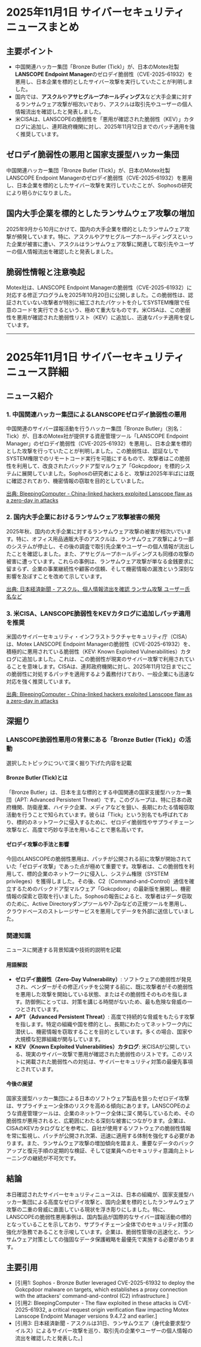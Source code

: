 # 2025年11月1日 サイバーセキュリティニュースまとめ

## 主要ポイント

*   中国関連ハッカー集団「Bronze Butler (Tick)」が、日本のMotex社製**LANSCOPE Endpoint Manager**のゼロデイ脆弱性（CVE-2025-61932）を悪用し、日本企業を標的としたサイバー攻撃を実行していたことが判明しました。
*   国内では、**アスクル**や**アサヒグループホールディングス**など大手企業に対するランサムウェア攻撃が相次いでおり、アスクルは取引先やユーザーの個人情報流出を確認したと発表しました。
*   米CISAは、LANSCOPEの脆弱性を「悪用が確認された脆弱性（KEV）」カタログに追加し、連邦政府機関に対し、2025年11月12日までのパッチ適用を強く推奨しています。

## ゼロデイ脆弱性の悪用と国家支援型ハッカー集団

中国関連ハッカー集団「Bronze Butler (Tick)」が、日本のMotex社製LANSCOPE Endpoint Managerのゼロデイ脆弱性（CVE-2025-61932）を悪用し、日本企業を標的としたサイバー攻撃を実行していたことが、Sophosの研究により明らかになりました。

## 国内大手企業を標的としたランサムウェア攻撃の増加

2025年9月から10月にかけて、国内の大手企業を標的としたランサムウェア攻撃が頻発しています。特に、アスクルやアサヒグループホールディングスといった企業が被害に遭い、アスクルはランサムウェア攻撃に関連して取引先やユーザーの個人情報流出を確認したと発表しました。

## 脆弱性情報と注意喚起

Motex社は、LANSCOPE Endpoint Managerの脆弱性（CVE-2025-61932）に対応する修正プログラムを2025年10月20日に公開しました。この脆弱性は、認証されていない攻撃者が特別に細工されたパケットを介してSYSTEM権限で任意のコードを実行できるという、極めて重大なものです。米CISAは、この脆弱性を悪用が確認された脆弱性リスト（KEV）に追加し、迅速なパッチ適用を促しています。

---

# 2025年11月1日 サイバーセキュリティニュース詳細

## ニュース紹介

### 1. 中国関連ハッカー集団によるLANSCOPEゼロデイ脆弱性の悪用

中国関連のサイバー諜報活動を行うハッカー集団「Bronze Butler」（別名：Tick）が、日本のMotex社が提供する資産管理ツール「LANSCOPE Endpoint Manager」のゼロデイ脆弱性（CVE-2025-61932）を悪用し、日本企業を標的とした攻撃を行っていたことが判明しました。この脆弱性は、認証なしでSYSTEM権限でのリモートコード実行を可能にするもので、攻撃者はこの脆弱性を利用して、改良されたバックドア型マルウェア「Gokcpdoor」を標的システムに展開していました。Sophosの研究者によると、攻撃は2025年半ばには既に確認されており、機密情報の窃取を目的としていました。

[出典: BleepingComputer - China-linked hackers exploited Lanscope flaw as a zero-day in attacks](https://www.bleepingcomputer.com/news/security/china-linked-hackers-exploited-lanscope-flaw-as-a-zero-day-in-attacks/)

### 2. 国内大手企業におけるランサムウェア攻撃被害の頻発

2025年秋、国内の大手企業に対するランサムウェア攻撃の被害が相次いでいます。特に、オフィス用品通販大手のアスクルは、ランサムウェア攻撃により一部のシステムが停止し、その後の調査で取引先企業やユーザーの個人情報が流出したことを確認しました。また、アサヒグループホールディングスも同様の攻撃の被害に遭っています。これらの事例は、ランサムウェア攻撃が単なる金銭要求に留まらず、企業の事業継続性や顧客の信頼、そして機密情報の漏洩という深刻な影響を及ぼすことを改めて示しています。

[出典: 日本経済新聞 - アスクル、個人情報流出を確認 ランサム攻撃 ユーザー氏名など](https://www.nikkei.com/nkd/company/article/?DisplayType=1&ng=DGKKZO92316870R31C25A0TB0000&scode=7984&ba=1)

### 3. 米CISA、LANSCOPE脆弱性をKEVカタログに追加しパッチ適用を推奨

米国のサイバーセキュリティ・インフラストラクチャセキュリティ庁（CISA）は、Motex LANSCOPE Endpoint Managerの脆弱性（CVE-2025-61932）を、積極的に悪用されている脆弱性（KEV: Known Exploited Vulnerabilities）カタログに追加しました。これは、この脆弱性が現実のサイバー攻撃で利用されていることを意味します。CISAは、連邦政府機関に対し、2025年11月12日までにこの脆弱性に対処するパッチを適用するよう義務付けており、一般企業にも迅速な対応を強く推奨しています。

[出典: BleepingComputer - China-linked hackers exploited Lanscope flaw as a zero-day in attacks](https://www.bleepingcomputer.com/news/security/china-linked-hackers-exploited-lanscope-flaw-as-a-zero-day-in-attacks/)

## 深掘り

### LANSCOPE脆弱性悪用の背景にある「Bronze Butler (Tick)」の活動

選択したトピックについて深く掘り下げた内容を記載

#### Bronze Butler (Tick)とは

「Bronze Butler」は、日本を主な標的とする中国関連の国家支援型ハッカー集団（APT: Advanced Persistent Threat）です。このグループは、特に日本の政府機関、防衛産業、ハイテク企業、メディアなどを狙い、長期にわたる情報窃取活動を行うことで知られています。彼らは「Tick」という別名でも呼ばれており、標的のネットワークに侵入するために、ゼロデイ脆弱性やサプライチェーン攻撃など、高度で巧妙な手法を用いることで悪名高いです。

#### ゼロデイ攻撃の手法と影響

今回のLANSCOPEの脆弱性悪用は、パッチが公開される前に攻撃が開始されていた「ゼロデイ攻撃」であった点が極めて重要です。攻撃者は、この脆弱性を利用して、標的企業のネットワークに侵入し、システム権限（SYSTEM privileges）を獲得しました。その後、C2（Command-and-Control）通信を確立するためのバックドア型マルウェア「Gokcpdoor」の最新版を展開し、機密情報の探索と窃取を行いました。Sophosの報告によると、攻撃者はデータ窃取のために、Active Directoryダンプツールや7-Zipなどの正規ツールを悪用し、クラウドベースのストレージサービスを悪用してデータを外部に送信していました。

### 関連知識

ニュースに関連する背景知識や技術的説明を記載

#### 用語解説

*   **ゼロデイ脆弱性（Zero-Day Vulnerability）**: ソフトウェアの脆弱性が発見され、ベンダーがその修正パッチを公開する前に、既に攻撃者がその脆弱性を悪用した攻撃を開始している状態、またはその脆弱性そのものを指します。防御側にとっては、対策を講じる時間がないため、最も危険な脅威の一つとされています。
*   **APT（Advanced Persistent Threat）**: 高度で持続的な脅威をもたらす攻撃を指します。特定の組織や国を標的とし、長期にわたってネットワーク内に潜伏し、機密情報を窃取することを目的としています。多くの場合、国家や大規模な犯罪組織が関与しています。
*   **KEV（Known Exploited Vulnerabilities）カタログ**: 米CISAが公開している、現実のサイバー攻撃で悪用が確認された脆弱性のリストです。このリストに掲載された脆弱性への対処は、サイバーセキュリティ対策の最優先事項とされています。

#### 今後の展望

国家支援型ハッカー集団による日本のソフトウェア製品を狙ったゼロデイ攻撃は、サプライチェーン全体のリスクを高める傾向にあります。LANSCOPEのような資産管理ツールは、企業のネットワーク全体に深く関与しているため、その脆弱性が悪用されると、広範囲にわたる深刻な被害につながります。企業は、CISAのKEVカタログなどを参考に、自社が使用するソフトウェアの脆弱性情報を常に監視し、パッチが公開され次第、迅速に適用する体制を強化する必要があります。また、ランサムウェア攻撃の増加傾向を踏まえ、重要なデータのバックアップと復元手順の定期的な検証、そして従業員へのセキュリティ意識向上トレーニングの継続が不可欠です。

## 結論

本日確認されたサイバーセキュリティニュースは、日本の組織が、国家支援型ハッカー集団による高度なゼロデイ攻撃と、国内企業を標的としたランサムウェア攻撃の二重の脅威に直面している現状を浮き彫りにしました。特に、LANSCOPEの脆弱性悪用事例は、国内製品が国際的なサイバー諜報活動の標的となっていることを示しており、サプライチェーン全体でのセキュリティ対策の強化が急務であることを示唆しています。企業は、脆弱性管理の迅速化と、ランサムウェア対策としての強固なデータ保護戦略を最優先で実施する必要があります。

## 主要引用

*   [引用1: Sophos - Bronze Butler leveraged CVE-2025-61932 to deploy the Gokcpdoor malware on targets, which establishes a proxy connection with the attackers' command-and-control (C2) infrastructure.]
*   [引用2: BleepingComputer - The flaw exploited in these attacks is CVE-2025-61932, a critical request origin verification flaw impacting Motex Lanscope Endpoint Manager versions 9.4.7.2 and earlier.]
*   [引用3: 日本経済新聞 - アスクルは31日、ランサムウエア（身代金要求型ウイルス）によるサイバー攻撃を巡り、取引先の企業やユーザーの個人情報の流出を確認したと発表した。]
